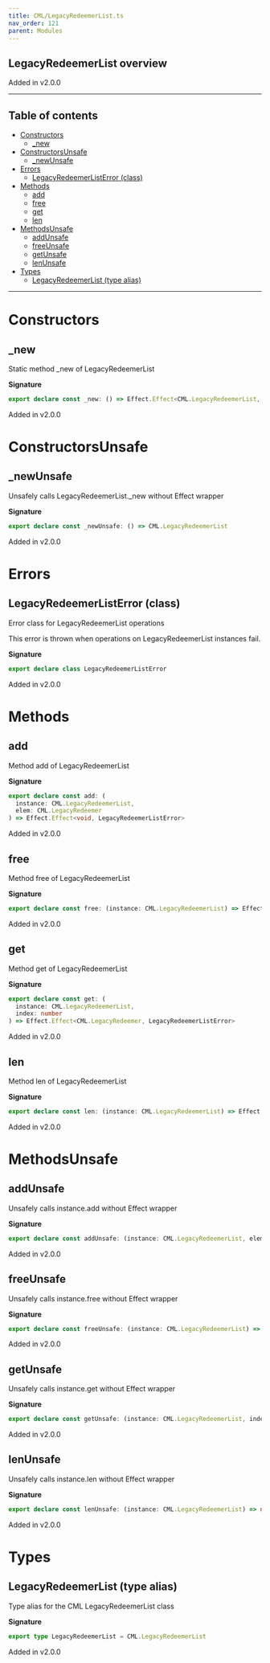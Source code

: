 ```yaml
---
title: CML/LegacyRedeemerList.ts
nav_order: 121
parent: Modules
---
```


## LegacyRedeemerList overview

Added in v2.0.0

---

<h2 class="text-delta">Table of contents</h2>

- [Constructors](#constructors)
  - [\_new](#_new)
- [ConstructorsUnsafe](#constructorsunsafe)
  - [\_newUnsafe](#_newunsafe)
- [Errors](#errors)
  - [LegacyRedeemerListError (class)](#legacyredeemerlisterror-class)
- [Methods](#methods)
  - [add](#add)
  - [free](#free)
  - [get](#get)
  - [len](#len)
- [MethodsUnsafe](#methodsunsafe)
  - [addUnsafe](#addunsafe)
  - [freeUnsafe](#freeunsafe)
  - [getUnsafe](#getunsafe)
  - [lenUnsafe](#lenunsafe)
- [Types](#types)
  - [LegacyRedeemerList (type alias)](#legacyredeemerlist-type-alias)

---

# Constructors

## \_new

Static method \_new of LegacyRedeemerList

**Signature**

```ts
export declare const _new: () => Effect.Effect<CML.LegacyRedeemerList, LegacyRedeemerListError>
```

Added in v2.0.0

# ConstructorsUnsafe

## \_newUnsafe

Unsafely calls LegacyRedeemerList.\_new without Effect wrapper

**Signature**

```ts
export declare const _newUnsafe: () => CML.LegacyRedeemerList
```

Added in v2.0.0

# Errors

## LegacyRedeemerListError (class)

Error class for LegacyRedeemerList operations

This error is thrown when operations on LegacyRedeemerList instances fail.

**Signature**

```ts
export declare class LegacyRedeemerListError
```

Added in v2.0.0

# Methods

## add

Method add of LegacyRedeemerList

**Signature**

```ts
export declare const add: (
  instance: CML.LegacyRedeemerList,
  elem: CML.LegacyRedeemer
) => Effect.Effect<void, LegacyRedeemerListError>
```

Added in v2.0.0

## free

Method free of LegacyRedeemerList

**Signature**

```ts
export declare const free: (instance: CML.LegacyRedeemerList) => Effect.Effect<void, LegacyRedeemerListError>
```

Added in v2.0.0

## get

Method get of LegacyRedeemerList

**Signature**

```ts
export declare const get: (
  instance: CML.LegacyRedeemerList,
  index: number
) => Effect.Effect<CML.LegacyRedeemer, LegacyRedeemerListError>
```

Added in v2.0.0

## len

Method len of LegacyRedeemerList

**Signature**

```ts
export declare const len: (instance: CML.LegacyRedeemerList) => Effect.Effect<number, LegacyRedeemerListError>
```

Added in v2.0.0

# MethodsUnsafe

## addUnsafe

Unsafely calls instance.add without Effect wrapper

**Signature**

```ts
export declare const addUnsafe: (instance: CML.LegacyRedeemerList, elem: CML.LegacyRedeemer) => void
```

Added in v2.0.0

## freeUnsafe

Unsafely calls instance.free without Effect wrapper

**Signature**

```ts
export declare const freeUnsafe: (instance: CML.LegacyRedeemerList) => void
```

Added in v2.0.0

## getUnsafe

Unsafely calls instance.get without Effect wrapper

**Signature**

```ts
export declare const getUnsafe: (instance: CML.LegacyRedeemerList, index: number) => CML.LegacyRedeemer
```

Added in v2.0.0

## lenUnsafe

Unsafely calls instance.len without Effect wrapper

**Signature**

```ts
export declare const lenUnsafe: (instance: CML.LegacyRedeemerList) => number
```

Added in v2.0.0

# Types

## LegacyRedeemerList (type alias)

Type alias for the CML LegacyRedeemerList class

**Signature**

```ts
export type LegacyRedeemerList = CML.LegacyRedeemerList
```

Added in v2.0.0
